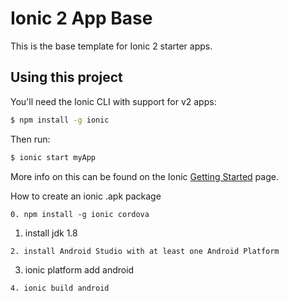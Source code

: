 Ionic 2 App Base
=====================

This is the base template for Ionic 2 starter apps.

## Using this project

You'll need the Ionic CLI with support for v2 apps:

```bash
$ npm install -g ionic
```

Then run:

```bash
$ ionic start myApp
```

More info on this can be found on the Ionic [Getting Started](http://ionicframework.com/docs/v2/getting-started/) page.

How to create an ionic .apk package
```
0. npm install -g ionic cordova
```
1. install jdk 1.8
```
2. install Android Studio with at least one Android Platform
```
3. ionic platform add android
```
4. ionic build android

